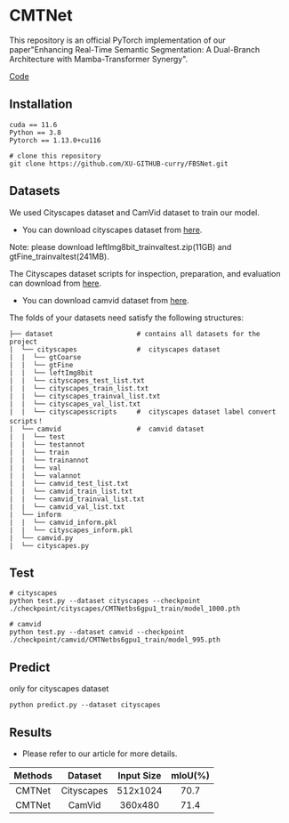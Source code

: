  # CMTNet

This repository is an official PyTorch implementation of our paper"Enhancing Real-Time Semantic Segmentation: A Dual-Branch Architecture with Mamba-Transformer Synergy".

[Code](https://github.com/XU-GITHUB-curry/FBSNet)



## Installation

```
cuda == 11.6
Python == 3.8
Pytorch == 1.13.0+cu116

# clone this repository
git clone https://github.com/XU-GITHUB-curry/FBSNet.git
```



## Datasets

We used Cityscapes dataset and CamVid dataset to train our model.  

- You can download cityscapes dataset from [here](https://www.cityscapes-dataset.com/). 

Note: please download leftImg8bit_trainvaltest.zip(11GB) and gtFine_trainvaltest(241MB). 

The Cityscapes dataset scripts for inspection, preparation, and evaluation can download from [here](https://github.com/mcordts/cityscapesScripts).

- You can download camvid dataset from [here](http://mi.eng.cam.ac.uk/research/projects/VideoRec/CamVid/).

The folds of your datasets need satisfy the following structures:

```
├── dataset  					# contains all datasets for the project
|  └── cityscapes 				#  cityscapes dataset
|  |  └── gtCoarse  		
|  |  └── gtFine 			
|  |  └── leftImg8bit 		
|  |  └── cityscapes_test_list.txt
|  |  └── cityscapes_train_list.txt
|  |  └── cityscapes_trainval_list.txt
|  |  └── cityscapes_val_list.txt
|  |  └── cityscapesscripts 	#  cityscapes dataset label convert scripts！
|  └── camvid 					#  camvid dataset 
|  |  └── test
|  |  └── testannot
|  |  └── train
|  |  └── trainannot
|  |  └── val
|  |  └── valannot
|  |  └── camvid_test_list.txt
|  |  └── camvid_train_list.txt
|  |  └── camvid_trainval_list.txt
|  |  └── camvid_val_list.txt
|  └── inform 	
|  |  └── camvid_inform.pkl
|  |  └── cityscapes_inform.pkl
|  └── camvid.py
|  └── cityscapes.py 

```

## Test

```
# cityscapes
python test.py --dataset cityscapes --checkpoint ./checkpoint/cityscapes/CMTNetbs6gpu1_train/model_1000.pth

# camvid
python test.py --dataset camvid --checkpoint ./checkpoint/camvid/CMTNetbs6gpu1_train/model_995.pth
```

## Predict
only for cityscapes dataset
```
python predict.py --dataset cityscapes 
```

## Results

- Please refer to our article for more details.

| Methods |  Dataset   | Input Size | mIoU(%) |
| :-----: | :--------: | :--------: | :-----: |
| CMTNet  | Cityscapes |  512x1024  |  70.7   |
| CMTNet  |   CamVid   |  360x480   |  71.4  |


